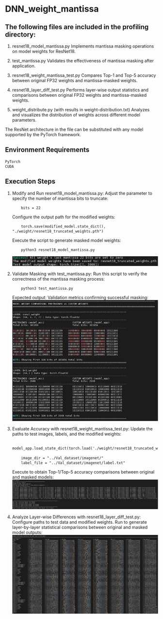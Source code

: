 # DNN_weight_mantissa

## The following files are included in the profiling directory:

1. resnet18_model_mantissa.py
    Implements mantissa masking operations on model weights for ResNet18.

2. test_mantissa.py
    Validates the effectiveness of mantissa masking after application.

3. resnet18_weight_mantissa_test.py
    Compares Top-1 and Top-5 accuracy between original FP32 weights and mantissa-masked weights.

4. resnet18_layer_diff_test.py
    Performs layer-wise output statistics and comparisons between original FP32 weights and mantissa-masked weights.

5. weight_distribute.py (with results in weight-distribution.txt)
    Analyzes and visualizes the distribution of weights across different model parameters.

The ResNet architecture in the file can be substituted with any model supported by the PyTorch framework.

## Environment Requirements

    PyTorch
    CUDA

## Execution Steps

1. Modify and Run resnet18_model_mantissa.py:
    Adjust the parameter to specify the number of mantissa bits to truncate:
    ```
        bits = 22
    ```
    Configure the output path for the modified weights:
    ```
        torch.save(modified_model.state_dict(), "./weight/resnet18_truncated_weights.pth")
    ```
    Execute the script to generate masked model weights:
    ```
        python3 resnet18_model_mantissa.py
    ```
    ![alt text](figs/image4.png)

1. Validate Masking with test_mantissa.py:
    Run this script to verify the correctness of the mantissa masking process:
    ```
        python3 test_mantissa.py
    ```
    Expected output: Validation metrics confirming successful masking:
    ![alt text](figs/image.png)

2. Evaluate Accuracy with resnet18_weight_mantissa_test.py:
    Update the paths to test images, labels, and the modified weights:
    ```
        model_app.load_state_dict(torch.load('./weight/resnet18_truncated_weights.pth'))

        image_dir = "../Val_dataset/imagenet/"
        label_file = "../Val_dataset/imagenet/label.txt"
    ```
    Execute to obtain Top-1/Top-5 accuracy comparisons between original and masked models:
    ![alt text](figs/image2.png)


3. Analyze Layer-wise Differences with resnet18_layer_diff_test.py:
    Configure paths to test data and modified weights.
    Run to generate layer-by-layer statistical comparisons between original and masked model outputs:
    ![alt text](figs/image3.png)
